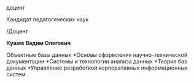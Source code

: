 доцент

Кандидат педагогических наук

/Доцент

**Кушев Вадим Олегович**

Объектные базы данных
	*Основы оформления научно-технической документации
	*Системы и технологии анализа данных
	*Теория баз данных
	*Управление разработкой корпоративных информационных систем